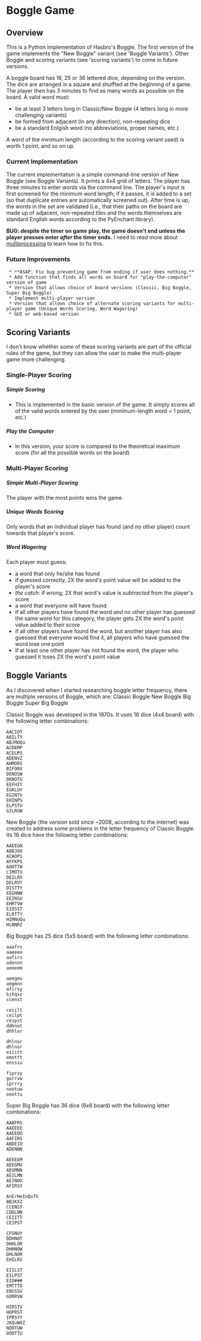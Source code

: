 # Boggle Game

## Overview

This is a Python implementation of Hasbro's Boggle. The first version of the game implements the "New Boggle" variant (see 'Boggle Variants'). Other Boggle and scoring variants (see 'scoring variants') to come in future versions.

A boggle board has 16, 25 or 36 lettered dice, depending on the version. The dice are arranged in a square and shuffled at the beginning of a game. The player then has 3 minutes to find as many words as possible on the board. A valid word must:
 * be at least 3 letters long in Classic/New Boggle (4 letters long in more challenging variants)
 * be formed from adjacent (in any direction), non-repeating dice
 * be a standard Enlgish word (no abbreviations, proper names, etc.)


A word of the minimum length (according to the scoring variant used) is worth 1 point, and so on up.

### Current Implementation

The current implementation is a simple command-line version of New Boggle (see Boggle Variants). It prints a 4x4 grid of letters. The player has three minutes to enter words via the command line. The player's input is first screened for the minimum word length; if it passes, it is added to a set (so that duplicate entries are automatically screened out). After time is up, the words in the set are validated (i.e., that their paths on the board are made up of adjacent, non-repeated tiles and the words themselves are standard English words according to the PyEnchant library).

**BUG: despite the timer on game play, the game doesn't end unless the player presses enter *after* the timer ends.** I need to read more about [multiprocessing](http://stackoverflow.com/questions/14920384/stop-code-after-time-period) to learn how to fix this.

### Future Improvements

```
 * **ASAP: Fix bug preventing game from ending if user does nothing.**
 * Add function that finds all words on board for "play-the-computer" version of game
 * Version that allows choice of board versions (Classic, Big Boggle, Super Big Boggle)
 * Implement multi-player version
 * Version that allows choice of alternate scoring variants for multi-player game (Unique Words Scoring, Word Wagering)
 * GUI or web-based version
 ```

## Scoring Variants

I don't know whether some of these scoring variants are part of the official rules of the game, but they can allow the user to make the multi-player game more challenging.

### Single-Player Scoring

##### Simple Scoring
 * This is implemented in the basic version of the game. It simply scores all of the valid words entered by the user (minimum-length word = 1 point, etc.)

##### Play the Computer
 * In this version, your score is compared to the theoretical maximum score (for all the possible words on the board)

### Multi-Player Scoring

##### Simple Multi-Player Scoring

The player with the most points wins the game.

##### Unique Words Scoring

Only words that an individual player has found (and no other player) count towards that player's score.

##### Word Wagering

Each player must guess:
  * a word that only he/she has found
   * if guessed correctly, 2X the word's point value will be added to the player's score
   * *the catch*: if wrong, 2X that word's value is *subtracted* from the player's score
  * a word that everyone will have found
   * if all other players have found the word *and* no other player has guessed the same word for this category, the player gets 2X the word's point value added to their score
   * if all other players have found the word, but another player has also guessed that everyone would find it, all players who have guessed the word lose one point
   * if at least one other player has not found the word, the player who guessed it loses 2X the word's point value


## Boggle Variants

As I discovered when I started researching boggle letter frequency, there are multiple versions of Boggle, which are:
Classic Boggle
New Boggle
Big Boggle
Super Big Boggle

Classic Boggle was developed in the 1970s. It uses 16 dice (4x4 board) with the following letter combinations:

```
AACIOT
ABILTY
ABJMOQu
ACDEMP
ACELRS
ADENVZ
AHMORS
BIFORX
DENOSW
DKNOTU
EEFHIY
EGKLUY
EGINTV
EHINPS
ELPSTU
GILRUW
```

New Boggle (the version sold since ~2008, according to the internet) was created to address some problems in the letter
frequency of Classic Boggle. Its 16 dice have the following letter combinations:

```
AAEEGN
ABBJOO
ACHOPS
AFFKPS
AOOTTW
CIMOTU
DEILRX
DELRVY
DISTTY
EEGHNW
EEINSU
EHRTVW
EIOSST
ELRTTY
HIMNUQu
HLNNRZ
```

Big Boggle has 25 dice (5x5 board) with the following letter combinations:

```
aaafrs
aaeeee
aafirs
adennn
aeeeem

aeegmu
aegmnn
afirsy
bjkqxz
ccenst

ceiilt
ceilpt
ceipst
ddhnot
dhhlor

dhlnor
dhlnor
eiiitt
emottt
ensssu

fiprsy
gorrvw
iprrry
nootuw
ooottu
```

Super Big Boggle has 36 dice (6x6 board) with the following letter combinations:

```
AAAFRS
AAEEEE
AAEEOO
AAFIRS
ABDEIO
ADENNN

AEEEEM
AEEGMU
AEGMNN
AEILMN
AEINOU
AFIRSY

AnErHeInQuTh
BBJKXZ
CCENST
CDDLNN
CEIITT
CEIPST

CFGNUY
DDHNOT
DHHLOR
DHHNOW
DHLNOR
EHILRS

EIILST
EILPST
EIO###
EMTTTO
ENSSSU
GORRVW

HIRSTV
HOPRST
IPRSYY
JKQuWXZ
NOOTUW
OOOTTU
```